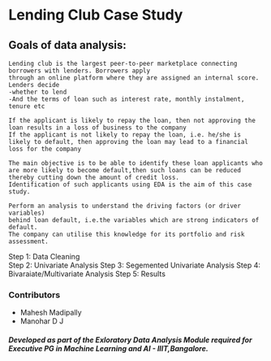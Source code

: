 # Lending Club Case Study

## Goals of data analysis:  

``` 
Lending club is the largest peer-to-peer marketplace connecting borrowers with lenders. Borrowers apply 
through an online platform where they are assigned an internal score. Lenders decide 
-whether to lend 
-And the terms of loan such as interest rate, monthly instalment, tenure etc

If the applicant is likely to repay the loan, then not approving the loan results in a loss of business to the company
If the applicant is not likely to repay the loan, i.e. he/she is likely to default, then approving the loan may lead to a financial loss for the company 

The main objective is to be able to identify these loan applicants who are more likely to become default,then such loans can be reduced thereby cutting down the amount of credit loss. 
Identification of such applicants using EDA is the aim of this case study.   

Perform an analysis to understand the driving factors (or driver variables)
behind loan default, i.e.the variables which are strong indicators of default.  
The company can utilise this knowledge for its portfolio and risk assessment. 

```

Step 1: Data Cleaning  
Step 2: Univariate Analysis
Step 3: Segemented Univariate Analysis
Step 4: Bivaraiate/Multivariate Analysis
Step 5: Results   


### Contributors
- Mahesh Madipally
- Manohar D J







##### Developed as part of the Exloratory Data Analysis Module required for Executive PG in Machine Learning and AI - IIIT,Bangalore.

